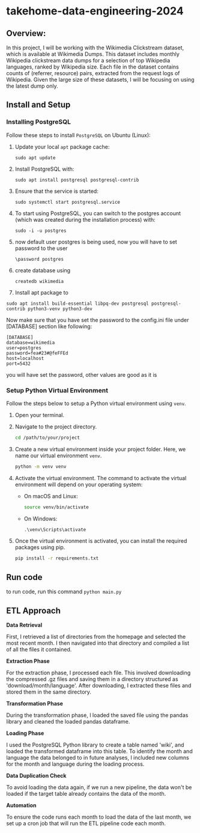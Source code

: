 # takehome-data-engineering-2024
## Overview:
In this project, I will be working with the Wikimedia Clickstream dataset, which is available at Wikimedia Dumps. This dataset includes monthly Wikipedia clickstream data dumps for a selection of top Wikipedia languages, ranked by Wikipedia size. Each file in the dataset contains counts of (referrer, resource) pairs, extracted from the request logs of Wikipedia. Given the large size of these datasets, I will be focusing on using the latest dump only.


## Install and Setup


### Installing PostgreSQL

Follow these steps to install `PostgreSQL` on Ubuntu (Linux):

1. Update your local `apt` package cache:
   ```
   sudo apt update
   ```

2. Install PostgreSQL with:
   ```
   sudo apt install postgresql postgresql-contrib
   ```

3. Ensure that the service is started:
   ```
   sudo systemctl start postgresql.service
   ```

4. To start using PostgreSQL, you can switch to the postgres account (which was created during the installation process) with:
   ```
   sudo -i -u postgres
   ```
5. now default user postgres is being used, now you will have to set password to the user

    ```
    \password postgres
    ```
6. create database using 

    ```
    createdb wikimedia
    ```

5. Install apt package to 
```
sudo apt install build-essential libpq-dev postgresql postgresql-contrib python3-venv python3-dev
```

Now make sure that you have set the password to the config.ini file under [DATABASE] section like following:

```
[DATABASE]
database=wikimedia
user=postgres
password=fea#23#@feFFEd
host=localhost
port=5432
```

you will have set the password, other values are good as it is

### Setup Python Virtual Environment

Follow the steps below to setup a Python virtual environment using `venv`.

1. Open your terminal.

2. Navigate to the project directory.

    ```bash
    cd /path/to/your/project
    ```

3. Create a new virtual environment inside your project folder. Here, we name our virtual environment `venv`.

    ```bash
    python -m venv venv
    ```

4. Activate the virtual environment. The command to activate the virtual environment will depend on your operating system:

    - On macOS and Linux:

        ```bash
        source venv/bin/activate
        ```

    - On Windows:

        ```cmd
        .\venv\Scripts\activate
        ```

5. Once the virtual environment is activated, you can install the required packages using pip.

    ```bash
    pip install -r requirements.txt
    ```

## Run code
to run code, run this command 
    ```
    python main.py
    ```


## ETL Approach

**Data Retrieval**

First, I retrieved a list of directories from the homepage and selected the most recent month. I then navigated into that directory and compiled a list of all the files it contained.

**Extraction Phase**

For the extraction phase, I processed each file. This involved downloading the compressed .gz files and saving them in a directory structured as 'download/month/language'. After downloading, I extracted these files and stored them in the same directory.

**Transformation Phase**

During the transformation phase, I loaded the saved file using the pandas library and cleaned the loaded pandas dataframe. 

**Loading Phase**

I used the PostgreSQL Python library to create a table named 'wiki', and loaded the transformed dataframe into this table. To identify the month and language the data belonged to in future analyses, I included new columns for the month and language during the loading process.

**Data Duplication Check**

To avoid loading the data again, if we run a new pipeline, the data won't be loaded if the target table already contains the data of the month.

**Automation**

To ensure the code runs each month to load the data of the last month, we set up a cron job that will run the ETL pipeline code each month.
